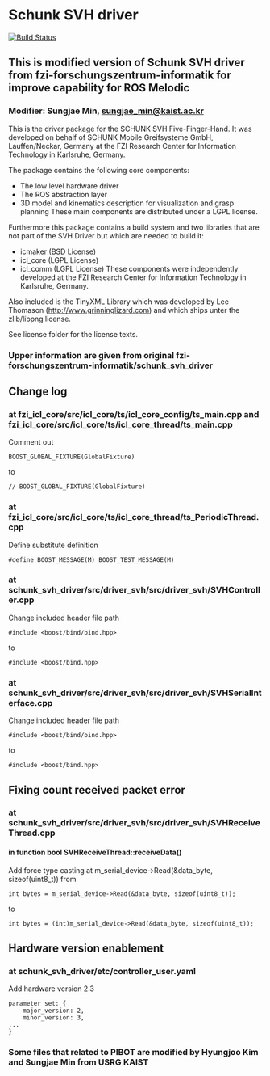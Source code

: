 # Schunk SVH driver
[![Build Status](https://travis-ci.org/fzi-forschungszentrum-informatik/schunk_svh_driver.svg?branch=master)](https://travis-ci.org/fzi-forschungszentrum-informatik/schunk_svh_driver)


## This is modified version of Schunk SVH driver from fzi-forschungszentrum-informatik for improve capability for ROS Melodic
### Modifier: Sungjae Min, sungjae_min@kaist.ac.kr

This is the driver package for the SCHUNK SVH Five-Finger-Hand.
It was developed on behalf of SCHUNK Mobile Greifsysteme GmbH, Lauffen/Neckar, Germany
at the FZI Research Center for Information Technology in Karlsruhe, Germany.

The package contains the following core components:
- The low level hardware driver
- The ROS abstraction layer
- 3D model and kinematics description for visualization and grasp planning
These main components are distributed under a LGPL license.

Furthermore this package contains a build system and two libraries that are not
part of the SVH Driver but which are needed to build it:
- icmaker  (BSD License)
- icl_core (LGPL License)
- icl_comm (LGPL License)
These components were independently developed at the
FZI Research Center for Information Technology in Karlsruhe, Germany.

Also included is the TinyXML Library which was developed by
Lee Thomason (http://www.grinninglizard.com)
and which ships unter the zlib/libpng license.


See license folder for the license texts.

### Upper information are given from original fzi-forschungszentrum-informatik/schunk_svh_driver

## Change log
### at fzi_icl_core/src/icl_core/ts/icl_core_config/ts_main.cpp and fzi_icl_core/src/icl_core/ts/icl_core_thread/ts_main.cpp
Comment out 

    BOOST_GLOBAL_FIXTURE(GlobalFixture)

to

    // BOOST_GLOBAL_FIXTURE(GlobalFixture)


### at fzi_icl_core/src/icl_core/ts/icl_core_thread/ts_PeriodicThread.cpp
Define substitute definition

    #define BOOST_MESSAGE(M) BOOST_TEST_MESSAGE(M)


### at schunk_svh_driver/src/driver_svh/src/driver_svh/SVHController.cpp
Change included header file path

    #include <boost/bind/bind.hpp>

to

    #include <boost/bind.hpp>


### at schunk_svh_driver/src/driver_svh/src/driver_svh/SVHSerialInterface.cpp
Change included header file path

    #include <boost/bind/bind.hpp>

to

    #include <boost/bind.hpp>

## Fixing count received packet error
### at schunk_svh_driver/src/driver_svh/src/driver_svh/SVHReceiveThread.cpp
#### in function bool SVHReceiveThread::receiveData()
Add force type casting at m_serial_device->Read(&data_byte, sizeof(uint8_t))
from

    int bytes = m_serial_device->Read(&data_byte, sizeof(uint8_t));

to

    int bytes = (int)m_serial_device->Read(&data_byte, sizeof(uint8_t));



## Hardware version enablement
### at schunk_svh_driver/etc/controller_user.yaml
Add hardware version 2.3

    parameter set: {
        major_version: 2,
        minor_version: 3,
    ...
    }

### Some files that related to PIBOT are modified by Hyungjoo Kim and Sungjae Min from USRG KAIST

